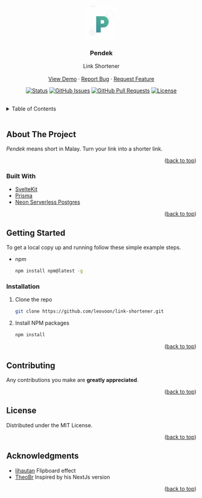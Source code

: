 <div id="top"></div>

<!-- PROJECT LOGO -->
<br />
<div align="center">
  <a href="https://github.com/leovoon/link-shortener">
    <img src="pendek.png" alt="Logo" width="80" height="90" >
  </a>
   <br />

<h3 align="center"><b>Pendek</b></h3>

  <p align="center">
   Link Shortener
    <br />
    <br />
    <a href="https://pendek.netlify.app">View Demo</a>
    ·
    <a href="https://github.com/leovoon/link-shortener/issues">Report Bug</a>
    ·
    <a href="https://github.com/leovoon/link-shortener/issues">Request Feature</a>
  </p>
</div>

<div align="center">

[![Status](https://img.shields.io/badge/status-active-success.svg)]()
[![GitHub Issues](https://img.shields.io/github/issues/leovoon/link-shortener.svg)](https://github.com/leovoon/link-shortener/issues)
[![GitHub Pull Requests](https://img.shields.io/github/issues-pr/leovoon/link-shortener.svg)](https://github.com/leovoon/link-shortener)
[![License](https://img.shields.io/badge/license-MIT-blue.svg)](https://opensource.org/licenses/MIT)

</div>

<br/>

<!-- TABLE OF CONTENTS -->
<details>
  <summary>Table of Contents</summary>
  <ol>
    <li>
      <a href="#about-the-project">About The Project</a>
      <ul>
        <li><a href="#built-with">Built With</a></li>
      </ul>
    </li>
    <li>
      <a href="#getting-started">Getting Started</a>
      <ul>
        <li><a href="#installation">Installation</a></li>
      </ul>
    </li>
    <li><a href="#contributing">Contributing</a></li>
    <li><a href="#license">License</a></li>
    <li><a href="#acknowledgments">Acknowledgments</a></li>
  </ol>
</details>

<br/>
<!-- ABOUT THE PROJECT -->

## About The Project

_Pendek_ means short in Malay. Turn your link into a shorter link.

<p align="right">(<a href="#top">back to top</a>)</p>

### Built With

- [SvelteKit](https://kit.svelte.dev/)
- [Prisma](https://www.prisma.io/)
- [Neon Serverless Postgres](https://github.com/neondatabase/neon)

<p align="right">(<a href="#top">back to top</a>)</p>

<!-- GETTING STARTED -->

## Getting Started

To get a local copy up and running follow these simple example steps.

- npm
  ```sh
  npm install npm@latest -g
  ```

### Installation

1. Clone the repo
   ```sh
   git clone https://github.com/leovoon/link-shortener.git
   ```
2. Install NPM packages
   ```sh
   npm install
   ```

<p align="right">(<a href="#top">back to top</a>)</p>

<!-- CONTRIBUTING -->

## Contributing

Any contributions you make are **greatly appreciated**.

<p align="right">(<a href="#top">back to top</a>)</p>

<!-- LICENSE -->

## License

Distributed under the MIT License.

<p align="right">(<a href="#top">back to top</a>)</p>

<!-- ACKNOWLEDGMENTS -->

## Acknowledgments

- [lihautan](https://twitter.com/lihautan/status/1327630230018682880) Flipboard effect
- [TheoBr](https://github.com/TheoBr/joltik) Inspired by his NextJs version

<p align="right">(<a href="#top">back to top</a>)</p>
